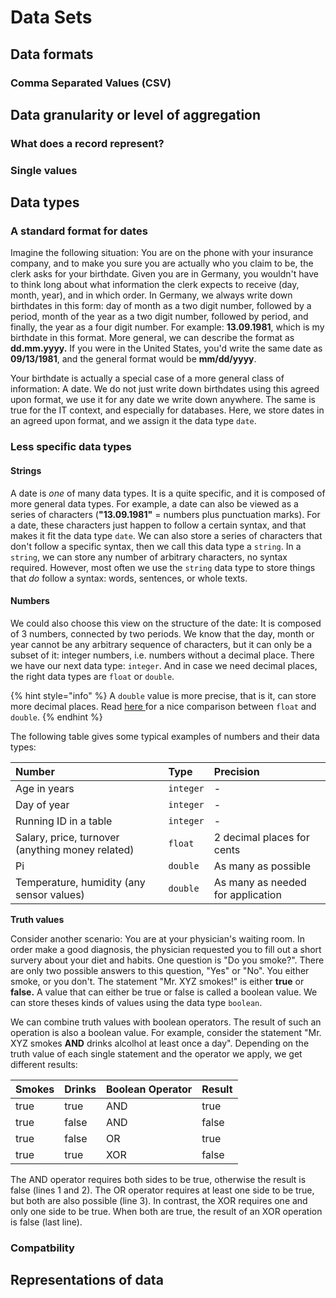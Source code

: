 # Data Sets

## Data formats

### Comma Separated Values \(CSV\)

## Data granularity or level of aggregation

### What does a record represent?

### Single values

## Data types

### A standard format for dates

Imagine the following situation: You are on the phone with your insurance company, and to make you sure you are actually who you claim to be, the clerk asks for your birthdate. Given you are in Germany, you wouldn't have to think long about what information the clerk expects to receive \(day, month, year\), and in which order. In Germany, we always write down birthdates in this form: day of month as a two digit number, followed by a period, month of the year as a two digit number, followed by period, and finally, the year as a four digit number. For example: **13.09.1981**, which is my birthdate in this format. More general, we can describe the format as **dd.mm.yyyy.** If you were in the United States, you'd write the same date as **09/13/1981**, and the general format would be **mm/dd/yyyy**.

Your birthdate is actually a special case of a more general class of information: A date. We do not just write down birthdates using this agreed upon format, we use it for any date we write down anywhere. The same is true for the IT context, and especially for databases. Here, we store dates in an agreed upon format, and we assign it the data type `date`.

### Less specific data types

#### Strings

A date is _one_ of many data types. It is a quite specific, and it is composed of more general data types. For example, a date can also be viewed as a series of characters \(**"13.09.1981"** = numbers plus punctuation marks\). For a date, these characters just happen to follow a certain syntax, and that makes it fit the data type `date`. We can also store a series of characters that don't follow a specific syntax, then we call this data type a `string`. In a `string`, we can store any number of arbitrary characters, no syntax required. However, most often we use the `string` data type to store things that _do_ follow a syntax: words, sentences, or whole texts.

#### Numbers

We could also choose this view on the structure of the date: It is composed of 3 numbers, connected by two periods. We know that the day, month or year cannot be any arbitrary sequence of characters, but it can only be a subset of it: integer numbers, i.e. numbers without a decimal place. There we have our next data type: `integer`. And in case we need decimal places, the right data types are `float` or `double`. 

{% hint style="info" %}
A `double` value is more precise, that is it, can store more decimal places. Read [here ](http://www.ilikebigbits.com/2017_06_01_float_or_double.html)for a nice comparison between `float` and `double`.
{% endhint %}

The following table gives some typical examples of numbers and their data types:

| Number | Type | Precision |
| :--- | :--- | :--- |
| Age in years | `integer` | - |
| Day of year | `integer` | - |
| Running ID in a table | `integer` | - |
| Salary, price, turnover \(anything money related\) | `float` | 2 decimal places for cents |
| Pi | `double` | As many as possible |
| Temperature, humidity \(any sensor values\) | `double` | As many as needed for application |

**Truth values**

Consider another scenario: You are at your physician's waiting room. In order make a good diagnosis, the physician requested you to fill out a short survery about your diet and habits. One question is "Do you smoke?". There are only two possible answers to this question, "Yes" or "No". You either smoke, or you don't. The statement "Mr. XYZ smokes!" is either **true** or **false.** A value that can either be true or false is called a boolean value. We can store theses kinds of values using the data type `boolean`.

We can combine truth values with boolean operators. The result of such an operation is also a boolean value. For example, consider the statement "Mr. XYZ smokes **AND** drinks alcolhol at least once a day". Depending on the truth value of each single statement and the operator we apply, we get different results:

| Smokes | Drinks | Boolean Operator | Result |
| :--- | :--- | :--- | :--- |
| true | true | AND | true |
| true | false | AND | false |
| true | false | OR | true |
| true | true | XOR | false |

The AND operator requires both sides to be true, otherwise the result is false \(lines 1 and 2\). The OR operator requires at least one side to be true, but both are also possible \(line 3\). In contrast, the XOR requires one and only one side to be true. When both are true, the result of an XOR operation is false \(last line\).

### **Compatbility**



## Representations of data

